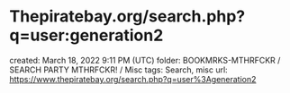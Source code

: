 # Thepiratebay.org/search.php?q=user:generation2

created: March 18, 2022 9:11 PM (UTC)
folder: BOOKMRKS-MTHRFCKR / SEARCH PARTY MTHRFCKR! / Misc
tags: Search, misc
url: https://www.thepiratebay.org/search.php?q=user%3Ageneration2